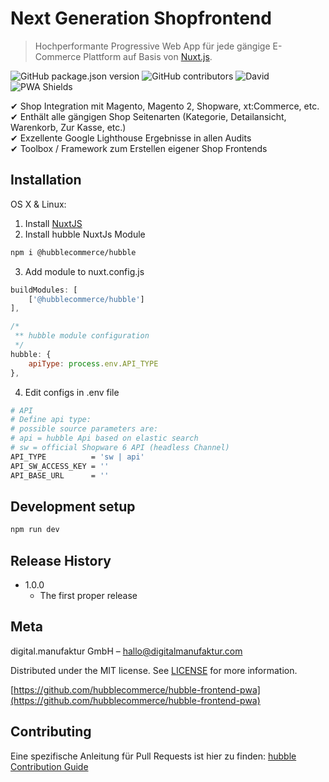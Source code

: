 # Next Generation Shopfrontend
> Hochperformante Progressive Web App für jede gängige E-Commerce Plattform auf Basis von [Nuxt.js](https://nuxtjs.org/).

![GitHub package.json version](https://img.shields.io/github/package-json/v/hubblecommerce/hubble-frontend-pwa)
![GitHub contributors](https://img.shields.io/github/contributors/hubblecommerce/hubble-frontend-pwa)
![David](https://img.shields.io/david/hubblecommerce/hubble-frontend-pwa)
![PWA Shields](https://www.pwa-shields.com/1.0.0/series/classic/solid/gray.svg)

✔ Shop Integration mit Magento, Magento 2, Shopware, xt:Commerce, etc.  
✔ Enthält alle gängigen Shop Seitenarten (Kategorie, Detailansicht, Warenkorb, Zur Kasse, etc.)  
✔ Exzellente Google Lighthouse Ergebnisse in allen Audits  
✔ Toolbox / Framework zum Erstellen eigener Shop Frontends 

## Installation

OS X & Linux:

1. Install [NuxtJS](https://nuxtjs.org/guides/get-started/installation)
2. Install hubble NuxtJs Module 
```sh
npm i @hubblecommerce/hubble
```
3. Add module to nuxt.config.js
```js
buildModules: [
    ['@hubblecommerce/hubble']
],

/*
 ** hubble module configuration
 */
hubble: {
    apiType: process.env.API_TYPE
},
```
4. Edit configs in .env file
```sh
# API
# Define api type:
# possible source parameters are:
# api = hubble Api based on elastic search
# sw = official Shopware 6 API (headless Channel)
API_TYPE          = 'sw | api'
API_SW_ACCESS_KEY = ''
API_BASE_URL      = ''
```

## Development setup

```sh
npm run dev
```

## Release History

* 1.0.0
    * The first proper release

## Meta

digital.manufaktur GmbH – hallo@digitalmanufaktur.com

Distributed under the MIT license. See [LICENSE](https://github.com/hubblecommerce/hubble-frontend-pwa/blob/master/LICENSE.txt) for more information.

[https://github.com/hubblecommerce/hubble-frontend-pwa](https://github.com/hubblecommerce/hubble-frontend-pwa)

## Contributing

Eine spezifische Anleitung für Pull Requests ist hier zu finden:
[hubble Contribution Guide](gettingstarted/contribution.md)

